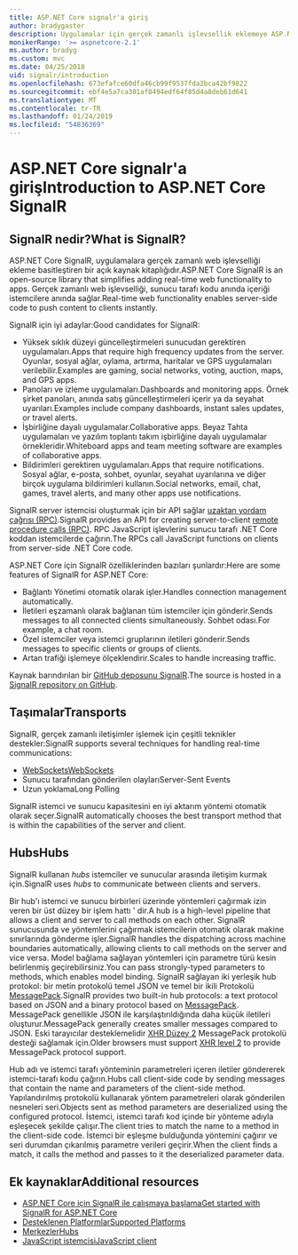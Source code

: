 ```yaml
---
title: ASP.NET Core signalr'a giriş
author: bradygaster
description: Uygulamalar için gerçek zamanlı işlevsellik eklemeye ASP.NET Core SignalR kitaplığı nasıl kolaylaştırdığını öğrenin.
monikerRange: '>= aspnetcore-2.1'
ms.author: bradyg
ms.custom: mvc
ms.date: 04/25/2018
uid: signalr/introduction
ms.openlocfilehash: 673efafce60dfa46cb99f9537fda2bca42bf9822
ms.sourcegitcommit: ebf4e5a7ca301af8494edf64f85d4a8deb61d641
ms.translationtype: MT
ms.contentlocale: tr-TR
ms.lasthandoff: 01/24/2019
ms.locfileid: "54836369"
---
```

# <a name="introduction-to-aspnet-core-signalr"></a><span data-ttu-id="64a6b-103">ASP.NET Core signalr'a giriş</span><span class="sxs-lookup"><span data-stu-id="64a6b-103">Introduction to ASP.NET Core SignalR</span></span>

## <a name="what-is-signalr"></a><span data-ttu-id="64a6b-104">SignalR nedir?</span><span class="sxs-lookup"><span data-stu-id="64a6b-104">What is SignalR?</span></span>

<span data-ttu-id="64a6b-105">ASP.NET Core SignalR, uygulamalara gerçek zamanlı web işlevselliği ekleme basitleştiren bir açık kaynak kitaplığıdır.</span><span class="sxs-lookup"><span data-stu-id="64a6b-105">ASP.NET Core SignalR is an open-source library that simplifies adding real-time web functionality to apps.</span></span> <span data-ttu-id="64a6b-106">Gerçek zamanlı web işlevselliği, sunucu tarafı kodu anında içeriği istemcilere anında sağlar.</span><span class="sxs-lookup"><span data-stu-id="64a6b-106">Real-time web functionality enables server-side code to push content to clients instantly.</span></span>

<span data-ttu-id="64a6b-107">SignalR için iyi adaylar:</span><span class="sxs-lookup"><span data-stu-id="64a6b-107">Good candidates for SignalR:</span></span>

* <span data-ttu-id="64a6b-108">Yüksek sıklık düzeyi güncelleştirmeleri sunucudan gerektiren uygulamaları.</span><span class="sxs-lookup"><span data-stu-id="64a6b-108">Apps that require high frequency updates from the server.</span></span> <span data-ttu-id="64a6b-109">Oyunlar, sosyal ağlar, oylama, artırma, haritalar ve GPS uygulamaları verilebilir.</span><span class="sxs-lookup"><span data-stu-id="64a6b-109">Examples are gaming, social networks, voting, auction, maps, and GPS apps.</span></span>
* <span data-ttu-id="64a6b-110">Panoları ve izleme uygulamaları.</span><span class="sxs-lookup"><span data-stu-id="64a6b-110">Dashboards and monitoring apps.</span></span> <span data-ttu-id="64a6b-111">Örnek şirket panoları, anında satış güncelleştirmeleri içerir ya da seyahat uyarıları.</span><span class="sxs-lookup"><span data-stu-id="64a6b-111">Examples include company dashboards, instant sales updates, or travel alerts.</span></span>
* <span data-ttu-id="64a6b-112">İşbirliğine dayalı uygulamalar.</span><span class="sxs-lookup"><span data-stu-id="64a6b-112">Collaborative apps.</span></span> <span data-ttu-id="64a6b-113">Beyaz Tahta uygulamaları ve yazılım toplantı takım işbirliğine dayalı uygulamalar örnekleridir.</span><span class="sxs-lookup"><span data-stu-id="64a6b-113">Whiteboard apps and team meeting software are examples of collaborative apps.</span></span>
* <span data-ttu-id="64a6b-114">Bildirimleri gerektiren uygulamaları.</span><span class="sxs-lookup"><span data-stu-id="64a6b-114">Apps that require notifications.</span></span> <span data-ttu-id="64a6b-115">Sosyal ağlar, e-posta, sohbet, oyunlar, seyahat uyarılarına ve diğer birçok uygulama bildirimleri kullanın.</span><span class="sxs-lookup"><span data-stu-id="64a6b-115">Social networks, email, chat, games, travel alerts, and many other apps use notifications.</span></span>

<span data-ttu-id="64a6b-116">SignalR server istemcisi oluşturmak için bir API sağlar [uzaktan yordam çağrısı (RPC)](https://wikipedia.org/wiki/Remote_procedure_call).</span><span class="sxs-lookup"><span data-stu-id="64a6b-116">SignalR provides an API for creating server-to-client [remote procedure calls (RPC)](https://wikipedia.org/wiki/Remote_procedure_call).</span></span> <span data-ttu-id="64a6b-117">RPC JavaScript işlevlerini sunucu tarafı .NET Core koddan istemcilerde çağırın.</span><span class="sxs-lookup"><span data-stu-id="64a6b-117">The RPCs call JavaScript functions on clients from server-side .NET Core code.</span></span>

<span data-ttu-id="64a6b-118">ASP.NET Core için SignalR özelliklerinden bazıları şunlardır:</span><span class="sxs-lookup"><span data-stu-id="64a6b-118">Here are some features of SignalR for ASP.NET Core:</span></span>

* <span data-ttu-id="64a6b-119">Bağlantı Yönetimi otomatik olarak işler.</span><span class="sxs-lookup"><span data-stu-id="64a6b-119">Handles connection management automatically.</span></span>
* <span data-ttu-id="64a6b-120">İletileri eşzamanlı olarak bağlanan tüm istemciler için gönderir.</span><span class="sxs-lookup"><span data-stu-id="64a6b-120">Sends messages to all connected clients simultaneously.</span></span> <span data-ttu-id="64a6b-121">Sohbet odası.</span><span class="sxs-lookup"><span data-stu-id="64a6b-121">For example, a chat room.</span></span>
* <span data-ttu-id="64a6b-122">Özel istemciler veya istemci gruplarının iletileri gönderir.</span><span class="sxs-lookup"><span data-stu-id="64a6b-122">Sends messages to specific clients or groups of clients.</span></span>
* <span data-ttu-id="64a6b-123">Artan trafiği işlemeye ölçeklendirir.</span><span class="sxs-lookup"><span data-stu-id="64a6b-123">Scales to handle increasing traffic.</span></span>

<span data-ttu-id="64a6b-124">Kaynak barındırılan bir [GitHub deposunu SignalR](https://github.com/aspnet/AspNetCore/tree/master/src/SignalR).</span><span class="sxs-lookup"><span data-stu-id="64a6b-124">The source is hosted in a [SignalR repository on GitHub](https://github.com/aspnet/AspNetCore/tree/master/src/SignalR).</span></span>

## <a name="transports"></a><span data-ttu-id="64a6b-125">Taşımalar</span><span class="sxs-lookup"><span data-stu-id="64a6b-125">Transports</span></span>

<span data-ttu-id="64a6b-126">SignalR, gerçek zamanlı iletişimler işlemek için çeşitli teknikler destekler:</span><span class="sxs-lookup"><span data-stu-id="64a6b-126">SignalR supports several techniques for handling real-time communications:</span></span>

* [<span data-ttu-id="64a6b-127">WebSockets</span><span class="sxs-lookup"><span data-stu-id="64a6b-127">WebSockets</span></span>](https://tools.ietf.org/html/rfc7118)
* <span data-ttu-id="64a6b-128">Sunucu tarafından gönderilen olayları</span><span class="sxs-lookup"><span data-stu-id="64a6b-128">Server-Sent Events</span></span>
* <span data-ttu-id="64a6b-129">Uzun yoklama</span><span class="sxs-lookup"><span data-stu-id="64a6b-129">Long Polling</span></span>

<span data-ttu-id="64a6b-130">SignalR istemci ve sunucu kapasitesini en iyi aktarım yöntemi otomatik olarak seçer.</span><span class="sxs-lookup"><span data-stu-id="64a6b-130">SignalR automatically chooses the best transport method that is within the capabilities of the server and client.</span></span>

## <a name="hubs"></a><span data-ttu-id="64a6b-131">Hubs</span><span class="sxs-lookup"><span data-stu-id="64a6b-131">Hubs</span></span>

<span data-ttu-id="64a6b-132">SignalR kullanan *hubs* istemciler ve sunucular arasında iletişim kurmak için.</span><span class="sxs-lookup"><span data-stu-id="64a6b-132">SignalR uses *hubs* to communicate between clients and servers.</span></span>

<span data-ttu-id="64a6b-133">Bir hub'ı istemci ve sunucu birbirleri üzerinde yöntemleri çağırmak izin veren bir üst düzey bir işlem hattı ' dir.</span><span class="sxs-lookup"><span data-stu-id="64a6b-133">A hub is a high-level pipeline that allows a client and server to call methods on each other.</span></span> <span data-ttu-id="64a6b-134">SignalR sunucusunda ve yöntemlerini çağırmak istemcilerin otomatik olarak makine sınırlarında gönderme işler.</span><span class="sxs-lookup"><span data-stu-id="64a6b-134">SignalR handles the dispatching across machine boundaries automatically, allowing clients to call methods on the server and vice versa.</span></span> <span data-ttu-id="64a6b-135">Model bağlama sağlayan yöntemleri için parametre türü kesin belirlenmiş geçirebilirsiniz.</span><span class="sxs-lookup"><span data-stu-id="64a6b-135">You can pass strongly-typed parameters to methods, which enables model binding.</span></span> <span data-ttu-id="64a6b-136">SignalR sağlayan iki yerleşik hub protokol: bir metin protokolü temel JSON ve temel bir ikili Protokolü [MessagePack](https://msgpack.org/).</span><span class="sxs-lookup"><span data-stu-id="64a6b-136">SignalR provides two built-in hub protocols: a text protocol based on JSON and a binary protocol based on [MessagePack](https://msgpack.org/).</span></span>  <span data-ttu-id="64a6b-137">MessagePack genellikle JSON ile karşılaştırıldığında daha küçük iletileri oluşturur.</span><span class="sxs-lookup"><span data-stu-id="64a6b-137">MessagePack generally creates smaller messages compared to JSON.</span></span> <span data-ttu-id="64a6b-138">Eski tarayıcılar desteklemelidir [XHR Düzey 2](https://caniuse.com/#feat=xhr2) MessagePack protokolü desteği sağlamak için.</span><span class="sxs-lookup"><span data-stu-id="64a6b-138">Older browsers must support [XHR level 2](https://caniuse.com/#feat=xhr2) to provide MessagePack protocol support.</span></span>

<span data-ttu-id="64a6b-139">Hub adı ve istemci tarafı yönteminin parametreleri içeren iletiler göndererek istemci-tarafı kodu çağırın.</span><span class="sxs-lookup"><span data-stu-id="64a6b-139">Hubs call client-side code by sending messages that contain the name and parameters of the client-side method.</span></span> <span data-ttu-id="64a6b-140">Yapılandırılmış protokolü kullanarak yöntem parametreleri olarak gönderilen nesneleri seri.</span><span class="sxs-lookup"><span data-stu-id="64a6b-140">Objects sent as method parameters are deserialized using the configured protocol.</span></span> <span data-ttu-id="64a6b-141">İstemci, istemci tarafı kod içinde bir yönteme adıyla eşleşecek şekilde çalışır.</span><span class="sxs-lookup"><span data-stu-id="64a6b-141">The client tries to match the name to a method in the client-side code.</span></span> <span data-ttu-id="64a6b-142">İstemci bir eşleşme bulduğunda yöntemini çağırır ve seri durumdan çıkarılmış parametre verileri geçirir.</span><span class="sxs-lookup"><span data-stu-id="64a6b-142">When the client finds a match, it calls the method and passes to it the deserialized parameter data.</span></span>

## <a name="additional-resources"></a><span data-ttu-id="64a6b-143">Ek kaynaklar</span><span class="sxs-lookup"><span data-stu-id="64a6b-143">Additional resources</span></span>

* [<span data-ttu-id="64a6b-144">ASP.NET Core için SignalR ile çalışmaya başlama</span><span class="sxs-lookup"><span data-stu-id="64a6b-144">Get started with SignalR for ASP.NET Core</span></span>](xref:tutorials/signalr)
* [<span data-ttu-id="64a6b-145">Desteklenen Platformlar</span><span class="sxs-lookup"><span data-stu-id="64a6b-145">Supported Platforms</span></span>](xref:signalr/supported-platforms)
* [<span data-ttu-id="64a6b-146">Merkezler</span><span class="sxs-lookup"><span data-stu-id="64a6b-146">Hubs</span></span>](xref:signalr/hubs)
* [<span data-ttu-id="64a6b-147">JavaScript istemcisi</span><span class="sxs-lookup"><span data-stu-id="64a6b-147">JavaScript client</span></span>](xref:signalr/javascript-client)
